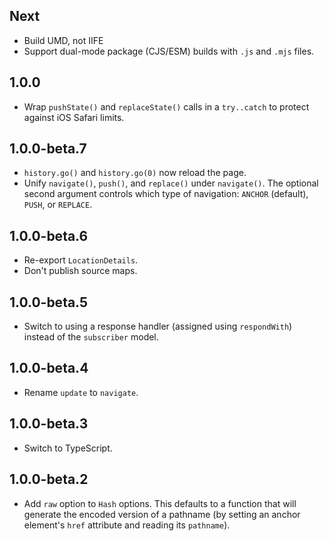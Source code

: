 ## Next

* Build UMD, not IIFE
* Support dual-mode package (CJS/ESM) builds with `.js` and `.mjs` files.

## 1.0.0

* Wrap `pushState()` and `replaceState()` calls in a `try..catch` to protect against iOS Safari limits.

## 1.0.0-beta.7

* `history.go()` and `history.go(0)` now reload the page.
* Unify `navigate()`, `push()`, and `replace()` under `navigate()`. The optional second argument controls which type of navigation: `ANCHOR` (default), `PUSH`, or `REPLACE`.

## 1.0.0-beta.6

* Re-export `LocationDetails`.
* Don't publish source maps.

## 1.0.0-beta.5

* Switch to using a response handler (assigned using `respondWith`) instead of the `subscriber` model.

## 1.0.0-beta.4

* Rename `update` to `navigate`.

## 1.0.0-beta.3

* Switch to TypeScript.

## 1.0.0-beta.2

* Add `raw` option to `Hash` options. This defaults to a function that will generate the encoded version of a pathname (by setting an anchor element's `href` attribute and reading its `pathname`).
